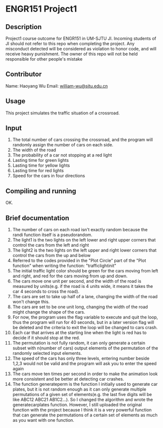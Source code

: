# ENGR151 Project1

## Description

Project1 course outcome for ENGR151 in UM-SJTU JI. Incoming students of JI should not refer to this repo when completing the project. Any misconduct detected will be considered as violation to honor code, and will receive heavy punishment. The owner of this repo will not be held responsible for other people's mistake
## Contributor
Name: Haoyang Wu
Email: william-wu@sjtu.edu.cn

## Usage
This project simulates the traffic situation of a crossroad.

## Input
1. The total number of cars crossing the crossroad, and the program will randomly assign the number of cars on each side.
2. The width of the road
3. The probability of a car not stopping at a red light
4. Lasting time for green lights
5. Lasting time for yellow lights
6. Lasting time for red lights
7. Speed for the cars in four directions

## Compiling and running
OK.
 
## Brief documentation
1. The number of cars on each road isn't exactly random because the randi function itself is a pseudorandom.
2. The light1 is the two lights on the left lower and right upper corners that control the cars from the left and right
3. The light2 is the two lights on the left upper and right lower corners that control the cars from the up and below
4. Referred to the codes provided in the "Plot Circle" part of the "Plot function" when writing the function: "trafficlightinit"
5. The initial traffic light color should be green for the cars moving from left and right, and red for the cars moving from up and down.
6. The cars move one unit per second, and the width of the road is measured by units(e.g. if the road is 4 units wide, it means it takes the car 4 seconds to cross the road).
7. The cars are set to take up half of a lane, changing the width of the road won't change this.
8. The cars are set to be one unit long, changing the width of the road might change the shape of the cars.
9. For now, the program uses the flag variable to execute and quit the loop, thus the program will run for 40 seconds, but in a later version flag will be deleted and the criteria to exit the loop will be changed to cars crash.
10. Each car that arrives at the starting line when the light is red has to decide if it should stop at the red.
11.  The permutation is not fully random, it can only generate a certain subset with n(number of cars) output elements of the permutation of the randomly selected input elements.
12. The speed of the cars has only three levels, entering number beside 1,2,3 would not be valid and the program will ask you to enter the speed again
13. The cars move ten times per second in order to make the animation look more consistent and be better at detecting car crashes.
14. The function generateperm is the function I initially used to generate car plates, but it is not random enough as it can only generate multiple permutations of a given set of elements(e.g. the last five digits will be like ABC12 ABC21 AB1C2...). So I changed the algorithm and wrote the generatecarplates function. However, I still uploaded the original function with the project because I think it is a very powerful function that can generate the permutations of a certain set of elements as much as you want with one function.